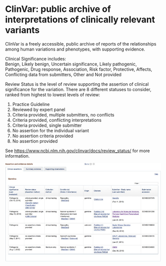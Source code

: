 # ClinVar: public archive of interpretations of clinically relevant variants
ClinVar is a freely accessible, public archive of reports of the relationships among human variations and phenotypes, with supporting evidence. 
 
Clinical Significance includes:  
Benign, Likely benign, Uncertain significance, Likely pathogenic, Pathogenic, Drug response, Association, Risk factor, Protective, Affects, Conflicting data from submitters, Other and Not provided
 
Review Status is the level of review supporting the assertion of clinical significance for the variation. There are 8 different statuses to consider, ranked from highest to lowest levels of review: 
1. Practice Guideline
2. Reviewed by expert panel 
3. Criteria provided, multiple submitters, no conflicts 
4. Criteria provided, conflicting interpretations
5. Criteria provided, single submitter
6. No assertion for the individual variant 
7. No assertion criteria provided
8. No assertion provided

See https://www.ncbi.nlm.nih.gov/clinvar/docs/review_status/ for more information. 

![Screenshot](clinvar_screenshot_1.png)
<br />
 